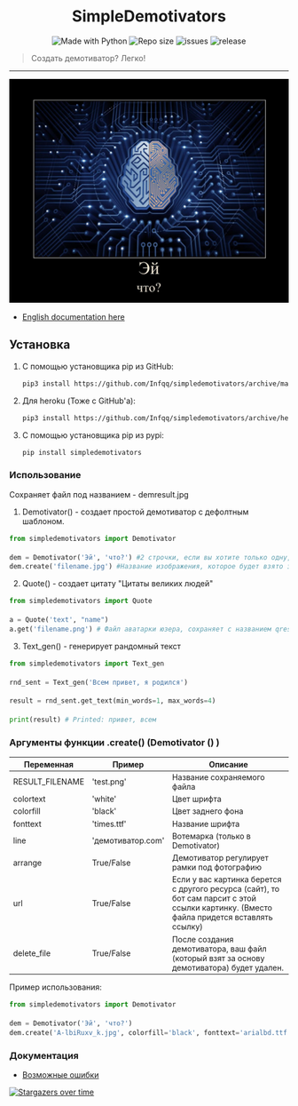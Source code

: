 <h1 align="center">SimpleDemotivators</h1>
<p align="center">
    <img alt="Made with Python" src="https://img.shields.io/badge/Made%20with-Python-%23FFD242?logo=python&logoColor=white">
    <img alt="Repo size" src="https://img.shields.io/github/repo-size/Infqq/simpledemotivators">
    <img alt="issues" src="https://img.shields.io/github/issues/Infqq/simpledemotivators">
    <img alt="release" src="https://img.shields.io/github/v/release/Infqq/simpledemotivators">
</p>
    <blockquote>Создать демотиватор? Легко!</blockquote>
</p>
<hr>

![prikol1](demresult.jpg)

* [English documentation here](./docs/eng.md)

## Установка
1) С помощью установщика pip из GitHub: 
   
   ```sh
   pip3 install https://github.com/Infqq/simpledemotivators/archive/main.zip --upgrade
   ```
2) Для heroku (Тоже с GitHub'а): 
   
   ```sh
   pip3 install https://github.com/Infqq/simpledemotivators/archive/heroku-fix.zip --upgrade
   ```
3) С помощью установщика pip из pypi: 
   
   ```sh
   pip install simpledemotivators
   ```

### Использование
Сохраняет файл под названием - demresult.jpg

1. Demotivator() - создает простой демотиватор с дефолтным шаблоном.
```python
from simpledemotivators import Demotivator

dem = Demotivator('Эй', 'что?') #2 строчки, если вы хотите только одну, то оставьте вторые кавчки пустыми
dem.create('filename.jpg') #Название изображения, которое будет взято за основу демотиватора
```

2. Quote() - создает цитату "Цитаты великих людей"
```python 
from simpledemotivators import Quote

a = Quote('text', "name")
a.get('filename.png') # Файл аватарки юзера, сохраняет с названием qresult.jpg
```

3. Text_gen() - генерирует рандомный текст
```python 
from simpledemotivators import Text_gen

rnd_sent = Text_gen('Всем привет, я родился')

result = rnd_sent.get_text(min_words=1, max_words=4)

print(result) # Printed: привет, всем
```

### Аргументы функции .create() (Demotivator () )
| Переменная | Пример | Описание |
| -------- | --------- | ---------|
| RESULT_FILENAME | 'test.png' | Название сохраняемого файла
| colortext | 'white' | Цвет шрифта
| colorfill | 'black' | Цвет заднего фона
| fonttext | 'times.ttf' | Название шрифта
| line | 'демотиватор.com' | Вотемарка (только в Demotivator)
| arrange | True/False | Демотиватор регулирует рамки под фотографию
| url | True/False | Если у вас картинка берется с другого ресурса (сайт), то бот сам парсит с этой ссылки картинку. (Вместо файла придется вставлять ссылку)
| delete_file | True/False | После создания демотиватора, ваш файл (который взят за основу демотиватора) будет удален.

Пример использования:
```python 
from simpledemotivators import Demotivator

dem = Demotivator('Эй', 'что?')
dem.create('A-lbiRuxv_k.jpg', colorfill='black', fonttext='arialbd.ttf', line='демотиватор.com', arrange=True)
```

### Документация
* [Возможные ошибки](./docs/errors.md)

[![Stargazers over time](https://starchart.cc/Infqq/simpledemotivators.svg)](https://starchart.cc/Infqq/simpledemotivators)
